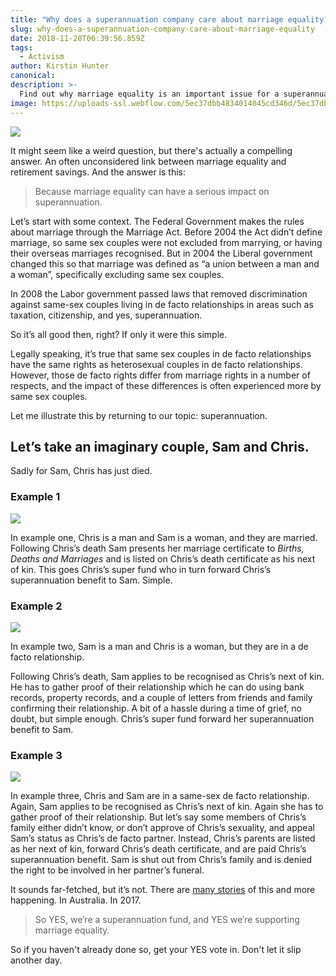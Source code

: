 ```yaml
---
title: "Why does a superannuation company care about marriage equality?"
slug: why-does-a-superannuation-company-care-about-marriage-equality
date: 2018-11-20T06:39:56.859Z
tags:
  - Activism
author: Kirstin Hunter
canonical:
description: >-
  Find out why marriage equality is an important issue for a superannuation fund. It might not be the answer you'd expect.
image: https://uploads-ssl.webflow.com/5ec37dbb4834014045cd346d/5ec37dbc4834018023cd3d4a_Blog%20-%20main%20images.png
---
```


![](https://uploads-ssl.webflow.com/5ec37dbb4834014045cd346d/5ec37dbc4834018023cd3d4a_Blog%20-%20main%20images.png)

It might seem like a weird question, but there's actually a compelling answer. An often unconsidered link between marriage equality and retirement savings. And the answer is this:

> Because marriage equality can have a serious impact on superannuation.

Let’s start with some context. The Federal Government makes the rules about marriage through the Marriage Act. Before 2004 the Act didn’t define marriage, so same sex couples were not excluded from marrying, or having their overseas marriages recognised. But in 2004 the Liberal government changed this so that marriage was defined as “a union between a man and a woman”, specifically excluding same sex couples.

In 2008 the Labor government passed laws that removed discrimination against same-sex couples living in de facto relationships in areas such as taxation, citizenship, and yes, superannuation.

So it’s all good then, right? If only it were this simple.

Legally speaking, it’s true that same sex couples in de facto relationships have the same rights as heterosexual couples in de facto relationships. However, those de facto rights differ from marriage rights in a number of respects, and the impact of these differences is often experienced more by same sex couples.

Let me illustrate this by returning to our topic: superannuation.

## Let’s take an imaginary couple, Sam and Chris. 

Sadly for Sam, Chris has just died.

### Example 1

![](https://uploads-ssl.webflow.com/5ec37dbb4834014045cd346d/5ec37dbc4834016bb1cd3cec_why-superfund-cares-marriage-equality_1.png)

In example one, Chris is a man and Sam is a woman, and they are married. Following Chris’s death Sam presents her marriage certificate to _Births, Deaths and Marriages_ and is listed on Chris’s death certificate as his next of kin. This goes Chris’s super fund who in turn forward Chris’s superannuation benefit to Sam. Simple.

### Example 2

![](https://uploads-ssl.webflow.com/5ec37dbb4834014045cd346d/5ec37dbc4834014c80cd3c86_why-superfund-cares-marriage-equality_2.png)

In example two, Sam is a man and Chris is a woman, but they are in a de facto relationship.

Following Chris’s death, Sam applies to be recognised as Chris’s next of kin. He has to gather proof of their relationship which he can do using bank records, property records, and a couple of letters from friends and family confirming their relationship. A bit of a hassle during a time of grief, no doubt, but simple enough. Chris’s super fund forward her superannuation benefit to Sam.

### Example 3

![](https://uploads-ssl.webflow.com/5ec37dbb4834014045cd346d/5ec37dbc48340145a7cd3beb_why-superfund-cares-marriage-equality_3.png)

In example three, Chris and Sam are in a same-sex de facto relationship. Again, Sam applies to be recognised as Chris’s next of kin. Again she has to gather proof of their relationship. But let’s say some members of Chris’s family either didn’t know, or don’t approve of Chris’s sexuality, and appeal Sam’s status as Chris’s de facto partner. Instead, Chris’s parents are listed as her next of kin, forward Chris’s death certificate, and are paid Chris’s superannuation benefit. Sam is shut out from Chris’s family and is denied the right to be involved in her partner’s funeral.

It sounds far-fetched, but it’s not. There are [many stories](https://www.theguardian.com/commentisfree/2015/nov/13/with-a-marriage-certificate-ben-jago-could-have-laid-his-partner-to-rest-without-it-he-was-a-stranger) of this and more happening. In Australia. In 2017.

> So YES, we’re a superannuation fund, and YES we’re supporting marriage equality.

So if you haven't already done so, get your YES vote in. Don't let it slip another day.
